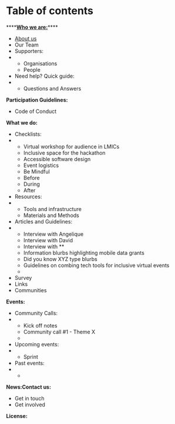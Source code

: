 # Table of contents

\*\*\*\*[**Who we are:**](https://selgebali.gitbook.io/opencider/who-we-are)\*\*\*\*

* [About us](https://selgebali.gitbook.io/opencider/who-we-are/about)
* Our Team
* Supporters:
* * Organisations
  * People
* Need help? Quick guide:
* * Questions and Answers

**Participation Guidelines:**

* Code of Conduct

**What we do:** 

* Checklists:
* *  Virtual workshop for audience in LMICs
  *  Inclusive space for the hackathon
  * Accessible software design
  * Event logistics
  * Be Mindful
  * Before 
  * During
  * After 
* Resources: 
* * Tools and infrastructure
  * Materials and Methods
* Articles and Guidelines:
* * Interview with Angelique
  * Interview with David
  * Interview with \*\*
  * Information blurbs highlighting mobile data grants
  * Did you know XYZ type blurbs 
  * Guidelines on combing tech tools for inclusive virtual events
  * 
* Survey
* Links 
* Communities

**Events:**

* Community Calls:
* * Kick off notes
  * Community call \#1 - Theme X
  * 
* Upcoming events:
* * Sprint
* Past events:
* * 

**News:Contact us:**

* Get in touch
* Get involved

**License:** 

